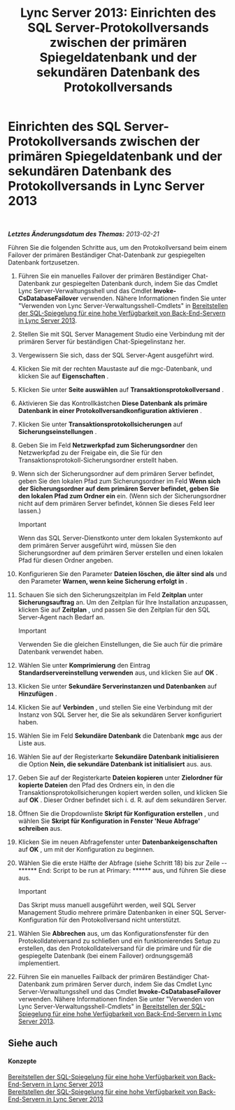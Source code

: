 ﻿---
title: 'Lync Server 2013: Einrichten des SQL Server-Protokollversands zwischen der primären Spiegeldatenbank und der sekundären Datenbank des Protokollversands'
TOCTitle: Einrichten des SQL Server-Protokollversands zwischen der primären Spiegeldatenbank und der sekundären Datenbank des Protokollversands
ms:assetid: 4e8e9ce9-4301-47f2-a0c3-669afeb53295
ms:mtpsurl: https://technet.microsoft.com/de-de/library/JJ204887(v=OCS.15)
ms:contentKeyID: 49293962
ms.date: 05/19/2016
mtps_version: v=OCS.15
ms.translationtype: HT
---

# Einrichten des SQL Server-Protokollversands zwischen der primären Spiegeldatenbank und der sekundären Datenbank des Protokollversands in Lync Server 2013

 

_**Letztes Änderungsdatum des Themas:** 2013-02-21_

Führen Sie die folgenden Schritte aus, um den Protokollversand beim einem Failover der primären Beständiger Chat-Datenbank zur gespiegelten Datenbank fortzusetzen.

1.  Führen Sie ein manuelles Failover der primären Beständiger Chat-Datenbank zur gespiegelten Datenbank durch, indem Sie das Cmdlet Lync Server-Verwaltungsshell und das Cmdlet **Invoke-CsDatabaseFailover** verwenden. Nähere Informationen finden Sie unter "Verwenden von Lync Server-Verwaltungsshell-Cmdlets" in [Bereitstellen der SQL-Spiegelung für eine hohe Verfügbarkeit von Back-End-Servern in Lync Server 2013](lync-server-2013-deploying-sql-mirroring-for-back-end-server-high-availability.md).

2.  Stellen Sie mit SQL Server Management Studio eine Verbindung mit der primären Server für beständigen Chat-Spiegelinstanz her.

3.  Vergewissern Sie sich, dass der SQL Server-Agent ausgeführt wird.

4.  Klicken Sie mit der rechten Maustaste auf die mgc-Datenbank, und klicken Sie auf **Eigenschaften** .

5.  Klicken Sie unter **Seite auswählen** auf **Transaktionsprotokollversand** .

6.  Aktivieren Sie das Kontrollkästchen **Diese Datenbank als primäre Datenbank in einer Protokollversandkonfiguration aktivieren** .

7.  Klicken Sie unter **Transaktionsprotokollsicherungen** auf **Sicherungseinstellungen** .

8.  Geben Sie im Feld **Netzwerkpfad zum Sicherungsordner** den Netzwerkpfad zu der Freigabe ein, die Sie für den Transaktionsprotokoll-Sicherungsordner erstellt haben.

9.  Wenn sich der Sicherungsordner auf dem primären Server befindet, geben Sie den lokalen Pfad zum Sicherungsordner im Feld **Wenn sich der Sicherungsordner auf dem primären Server befindet, geben Sie den lokalen Pfad zum Ordner ein** ein. (Wenn sich der Sicherungsordner nicht auf dem primären Server befindet, können Sie dieses Feld leer lassen.)
    

    > [!IMPORTANT]
    > Wenn das SQL Server-Dienstkonto unter dem lokalen Systemkonto auf dem primären Server ausgeführt wird, müssen Sie den Sicherungsordner auf dem primären Server erstellen und einen lokalen Pfad für diesen Ordner angeben.



10. Konfigurieren Sie den Parameter **Dateien löschen, die älter sind als** und den Parameter **Warnen, wenn keine Sicherung erfolgt in** .

11. Schauen Sie sich den Sicherungszeitplan im Feld **Zeitplan** unter **Sicherungsauftrag** an. Um den Zeitplan für Ihre Installation anzupassen, klicken Sie auf **Zeitplan** , und passen Sie den Zeitplan für den SQL Server-Agent nach Bedarf an.
    

    > [!IMPORTANT]
    > Verwenden Sie die gleichen Einstellungen, die Sie auch für die primäre Datenbank verwendet haben.



12. Wählen Sie unter **Komprimierung** den Eintrag **Standardservereinstellung verwenden** aus, und klicken Sie auf **OK** .

13. Klicken Sie unter **Sekundäre Serverinstanzen und Datenbanken** auf **Hinzufügen** .

14. Klicken Sie auf **Verbinden** , und stellen Sie eine Verbindung mit der Instanz von SQL Server her, die Sie als sekundären Server konfiguriert haben.

15. Wählen Sie im Feld **Sekundäre Datenbank** die Datenbank **mgc** aus der Liste aus.

16. Wählen Sie auf der Registerkarte **Sekundäre Datenbank initialisieren** die Option **Nein, die sekundäre Datenbank ist initialisiert** aus. aus.

17. Geben Sie auf der Registerkarte **Dateien kopieren** unter **Zielordner für kopierte Dateien** den Pfad des Ordners ein, in den die Transaktionsprotokollsicherungen kopiert werden sollen, und klicken Sie auf **OK** . Dieser Ordner befindet sich i. d. R. auf dem sekundären Server.

18. Öffnen Sie die Dropdownliste **Skript für Konfiguration erstellen** , und wählen Sie **Skript für Konfiguration in Fenster 'Neue Abfrage' schreiben** aus.

19. Klicken Sie im neuen Abfragefenster unter **Datenbankeigenschaften** auf **OK** , um mit der Konfiguration zu beginnen.

20. Wählen Sie die erste Hälfte der Abfrage (siehe Schritt 18) bis zur Zeile -- \*\*\*\*\*\* End: Script to be run at Primary: \*\*\*\*\*\* aus, und führen Sie diese aus.
    

    > [!IMPORTANT]
    > Das Skript muss manuell ausgeführt werden, weil SQL Server Management Studio mehrere primäre Datenbanken in einer SQL Server-Konfiguration für den Protokollversand nicht unterstützt.



21. Wählen Sie **Abbrechen** aus, um das Konfigurationsfenster für den Protokolldateiversand zu schließen und ein funktionierendes Setup zu erstellen, das den Protokolldateiversand für die primäre und für die gespiegelte Datenbank (bei einem Failover) ordnungsgemäß implementiert.

22. Führen Sie ein manuelles Failback der primären Beständiger Chat-Datenbank zum primären Server durch, indem Sie das Cmdlet Lync Server-Verwaltungsshell und das Cmdlet **Invoke-CsDatabaseFailover** verwenden. Nähere Informationen finden Sie unter "Verwenden von Lync Server-Verwaltungsshell-Cmdlets" in [Bereitstellen der SQL-Spiegelung für eine hohe Verfügbarkeit von Back-End-Servern in Lync Server 2013](lync-server-2013-deploying-sql-mirroring-for-back-end-server-high-availability.md).

## Siehe auch

#### Konzepte

[Bereitstellen der SQL-Spiegelung für eine hohe Verfügbarkeit von Back-End-Servern in Lync Server 2013](lync-server-2013-deploying-sql-mirroring-for-back-end-server-high-availability.md)  
[Bereitstellen der SQL-Spiegelung für eine hohe Verfügbarkeit von Back-End-Servern in Lync Server 2013](lync-server-2013-deploying-sql-mirroring-for-back-end-server-high-availability.md)

